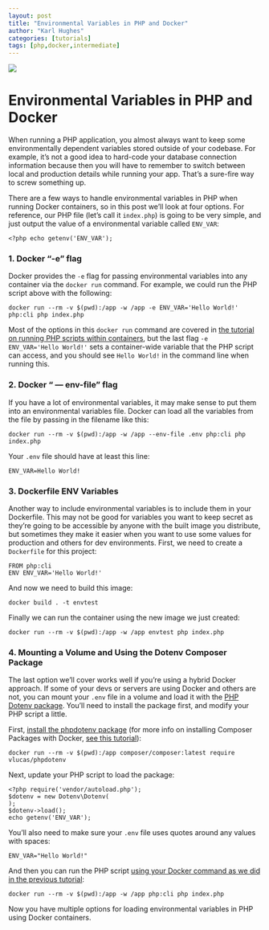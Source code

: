 ```yaml
---
layout: post
title: "Environmental Variables in PHP and Docker"
author: "Karl Hughes"
categories: [tutorials]
tags: [php,docker,intermediate]
---
```


![](https://i.imgur.com/hvB161p.jpg)

# Environmental Variables in PHP and Docker

When running a PHP application, you almost always want to keep some
environmentally dependent variables stored outside of your codebase. For
example, it’s not a good idea to hard-code your database connection information
because then you will have to remember to switch between local and production
details while running your app. That’s a sure-fire way to screw something up.

There are a few ways to handle environmental variables in PHP when running
Docker containers, so in this post we’ll look at four options. For reference,
our PHP file (let’s call it `index.php`) is going to be very simple, and just
output the value of a environmental variable called `ENV_VAR`:

    <?php echo getenv('ENV_VAR');

### 1. Docker “-e” flag

Docker provides the `-e` flag for passing environmental variables into any
container via the `docker run` command. For example, we could run the PHP script
above with the following:

    docker run --rm -v $(pwd):/app -w /app -e ENV_VAR='Hello World!' php:cli php index.php

Most of the options in this `docker run` command are covered in [the tutorial on
running PHP scripts within
containers](https://medium.com/shiphp/running-a-php-script-in-a-docker-container-d9e6142bae11),
but the last flag `-e ENV_VAR='Hello World!'` sets a container-wide variable
that the PHP script can access, and you should see `Hello World!` in the command
line when running this.

### 2. Docker “ — env-file” flag

If you have a lot of environmental variables, it may make sense to put them into
an environmental variables file. Docker can load all the variables from the file
by passing in the filename like this:

    docker run --rm -v $(pwd):/app -w /app --env-file .env php:cli php index.php

Your `.env` file should have at least this line:

    ENV_VAR=Hello World!

### 3. Dockerfile ENV Variables

Another way to include environmental variables is to include them in your
Dockerfile. This may not be good for variables you want to keep secret as
they’re going to be accessible by anyone with the built image you distribute,
but sometimes they make it easier when you want to use some values for
production and others for dev environments. First, we need to create a
`Dockerfile` for this project:

    FROM php:cli
    ENV ENV_VAR='Hello World!'

And now we need to build this image:

    docker build . -t envtest

Finally we can run the container using the new image we just created:

    docker run --rm -v $(pwd):/app -w /app envtest php index.php

### 4. Mounting a Volume and Using the Dotenv Composer Package

The last option we’ll cover works well if you’re using a hybrid Docker approach.
If some of your devs or servers are using Docker and others are not, you can
mount your `.env` file in a volume and load it with the [PHP Dotenv
package](https://github.com/vlucas/phpdotenv). You’ll need to install the
package first, and modify your PHP script a little.

First, [install the phpdotenv
package](https://github.com/vlucas/phpdotenv#installation-with-composer) (for
more info on installing Composer Packages with Docker, [see this
tutorial](https://medium.com/shiphp/installing-php-packages-with-docker-and-composer-1fb907637863)):

    docker run --rm -v $(pwd):/app composer/composer:latest require vlucas/phpdotenv

Next, update your PHP script to load the package:

    <?php require('vendor/autoload.php');
    $dotenv = new Dotenv\Dotenv(
    );
    $dotenv->load();
    echo getenv('ENV_VAR');

You’ll also need to make sure your `.env` file uses quotes around any values
with spaces:

    ENV_VAR="Hello World!"

And then you can run the PHP script [using your Docker command as we did in the
previous
tutorial](https://medium.com/shiphp/running-a-php-script-in-a-docker-container-d9e6142bae11):

    docker run --rm -v $(pwd):/app -w /app php:cli php index.php

Now you have multiple options for loading environmental variables in PHP using
Docker containers.
